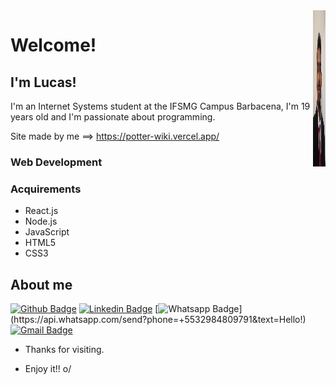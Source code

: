 <img align="right" width="20" height="250" src="https://github.com/LucasMtss/LucasMtss/blob/master/FotoCurriculo.jpeg">
 
# Welcome!
 
## I'm Lucas!

I'm an Internet Systems student at the IFSMG Campus Barbacena, I'm 19 years old and I'm passionate about programming.

Site made by me ==> https://potter-wiki.vercel.app/
  
### Web Development

### Acquirements

- React.js
- Node.js
- JavaScript
- HTML5
- CSS3
 
 
## About me 
[![Github Badge](https://img.shields.io/badge/-Github-000?style=flat-square&logo=Github&logoColor=white&link=link_do_seu_perfil_no_github)](https://github.com/LucasMtss)
[![Linkedin Badge](https://img.shields.io/badge/-LinkedIn-blue?style=flat-square&logo=Linkedin&logoColor=white&link=link_do_seu_perfil_no_linkedin)](https://www.linkedin.com/in/lucas-matos-92b37a1b2/)
[![Whatsapp Badge](https://img.shields.io/badge/-Whatsapp-4CA143?style=flat-square&labelColor=4CA143&logo=whatsapp&logoColor=white&link=https://api.whatsapp.com/send?phone=+5532984809791&text=Hello!)](https://api.whatsapp.com/send?phone=+5532984809791&text=Hello!)
[![Gmail Badge](https://img.shields.io/badge/-Gmail-c14438?style=flat-square&logo=Gmail&logoColor=white&link=mailto:seu_email)](mailto:lucasrmts@gmail.com)
 
- Thanks for visiting. 
 
- Enjoy it!! o/
